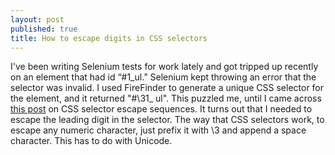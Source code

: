 ```yaml
---
layout: post
published: true
title: How to escape digits in CSS selectors
---
```

I've been writing Selenium tests for work lately and got tripped up recently on an element that had id “#1_ul.” Selenium kept throwing an error that the selector was invalid. I used FireFinder to generate a unique CSS selector for the element, and it returned "#\\31_ ul". This puzzled me, until I came across [this post](https://mathiasbynens.be/notes/css-escapes) on CSS selector escape sequences. It turns out that I needed to escape the leading digit in the selector. The way that CSS selectors work, to escape any numeric character, just prefix it with \3 and append a space character. This has to do with Unicode.
